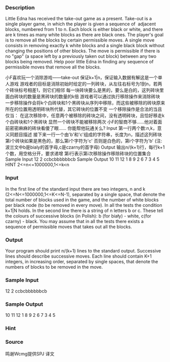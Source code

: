 
### Description
Little Edna has received the take-out game as a present. Take-out is a single player game, in which the player is given a sequence of  adjacent blocks, numbered from 1 to n. Each block is either black or white, and there are k times as many white blocks as there are black ones.
The player's goal is to remove all the blocks by certain permissible moves.
A single move consists in removing exactly k white blocks and a single black block without changing the positions of other blocks. The move is permissible if there is no "gap" (a space left by a previously taken out block) between any two blocks being removed.
Help poor little Edna in finding any sequence of permissible moves that remove all the blocks.

 
小F喜欢玩一个消除游戏——take-out
保证k+1|n，保证输入数据有解这是一个单人游戏 游戏者的目标是消除初始时给定的一列砖块，从左往右标号为1到n，若两个砖块标号相差1，则它们相邻 每一块砖块要么是黑的，要么是白的，这列砖块里面白砖块的数量是黑砖块的数量的k倍 游戏者可以通过执行移除操作来消除砖块 一步移除操作会将k个白砖块和1个黑砖块从序列中移除，而这些被移除的砖块原来所在的位置用透明砖块所代替，其它砖块的位置不变 一个移除操作是合法的当且仅当： 在这次移除中，任意两个被移除的砖块之间，没有透明砖块，且恰好移走k个白砖块和1个黑砖块 显然一个砖块不能被移除两次 小F的智商不够……他对着面前密密麻麻的砖块看傻了眼…… 你能帮他玩通关么? Input 第一行两个数:n,k，意义同题目描述 接下来一行一个由'b'和'c'组成的字符串，长度为n，描述这列砖块 第i个砖块如果是黑色的，那么第i个字符为'c' 否则是白色的，第i个字符为'b' (注:波兰文中b是bialy的首字母,c是czarny的首字母) Output 输出n/(k+1)行，每行k+1个数，用空格分开，要求递增 第i行表示第i次移除操作移除砖块的位置集合 Sample Input 12 2 ccbcbbbbbbcb Sample Output 10 11 12  1 8 9  2 6 7  3 4 5  HINT 2<=n<=1000000,1<=k<n 

### Input
In the first line of the standard input there are two integers, n and k (2<=N<=1000000,1<=K<=N-1), separated by a single space, that denote the total number of blocks used in the game, and the number of white blocks per black node (to be removed in every move). In all the tests the condition k+1|N holds.
In the second line there is a string of n letters b or c. These tell the colours of successive blocks (in Polish): b (for biały) - white, c(for czarny) - black. You may assume that in all the tests there exists a sequence of permissible moves that takes out all the blocks.

### Output
Your program should print n/(k+1) lines to the standard output. Successive lines should describe successive moves. Each line should contain K+1 integers, in increasing order, separated by single spaces, that denote the numbers of blocks to be removed in the move.

### Sample Input
12 2
ccbcbbbbbbcb

### Sample Output
10 11 12 
1 8 9 
2 6 7 
3 4 5 

### Hint

### Source
鸣谢Wcmg提供SPJ 译文